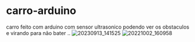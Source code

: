 # carro-arduino
carro feito com arduino com sensor ultrasonico podendo ver os obstaculos e virando para não bater ..
![20230913_141525](https://github.com/Thiagomsantos36/carro-arduino/assets/107224733/1c8a8521-fec6-4f36-a504-f382e206a2fd)
![20221002_160958](https://github.com/Thiagomsantos36/carro-arduino/assets/107224733/fb1ecc75-6df8-4651-8817-e185a423d5d7)

